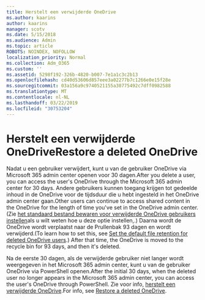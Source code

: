 ```yaml
---
title: Herstelt een verwijderde OneDrive
ms.author: kaarins
author: kaarins
manager: scotv
ms.date: 5/15/2018
ms.audience: Admin
ms.topic: article
ROBOTS: NOINDEX, NOFOLLOW
localization_priority: Normal
ms.collection: Adm_O365
ms.custom: ''
ms.assetid: 5298f192-326b-4820-b007-7e1a1c3c2b13
ms.openlocfilehash: cd40d53606d857eee3a02277b7c1266e0e15f28e
ms.sourcegitcommit: 03a156a9c9740521155a30775492c7dff0982588
ms.translationtype: MT
ms.contentlocale: nl-NL
ms.lasthandoff: 03/22/2019
ms.locfileid: "30753204"
---
```

# <a name="restore-a-deleted-onedrive"></a><span data-ttu-id="7dac6-102">Herstelt een verwijderde OneDrive</span><span class="sxs-lookup"><span data-stu-id="7dac6-102">Restore a deleted OneDrive</span></span>

<span data-ttu-id="7dac6-103">Nadat u een gebruiker verwijdert, kunt u van de gebruiker OneDrive via Microsoft 365 admin center openen voor 30 dagen.</span><span class="sxs-lookup"><span data-stu-id="7dac6-103">After you delete a user, you can access the user's OneDrive through the Microsoft 365 admin center for 30 days.</span></span> <span data-ttu-id="7dac6-104">Andere gebruikers kunnen toegang krijgen tot gedeelde inhoud in de OneDrive voor de tijdsduur die u hebt ingesteld in het OneDrive admin center gaan.</span><span class="sxs-lookup"><span data-stu-id="7dac6-104">Other users can continue to access shared content in the OneDrive for the length of time you've set in the OneDrive admin center.</span></span> <span data-ttu-id="7dac6-105">(Zie [het standaard bestand bewaren voor verwijderde OneDrive gebruikers instellen](https://go.microsoft.com/fwlink/?linkid=874267)als u wilt weten hoe u deze optie instellen,.) Daarna wordt de OneDrive wordt verplaatst naar de Prullenbak 93 dagen en wordt verwijderd.</span><span class="sxs-lookup"><span data-stu-id="7dac6-105">(To learn how to set this, see [Set the default file retention for deleted OneDrive users](https://go.microsoft.com/fwlink/?linkid=874267).) After that time, the OneDrive is moved to the recycle bin for 93 days, and then it's deleted.</span></span>
  
<span data-ttu-id="7dac6-106">Na de eerste 30 dagen, als de verwijderde gebruiker niet langer wordt weergegeven in het Microsoft 365 admin center, kunt u van de gebruiker OneDrive via PowerShell openen.</span><span class="sxs-lookup"><span data-stu-id="7dac6-106">After the initial 30 days, when the deleted user no longer appears in the Microsoft 365 admin center, you can access the user's OneDrive through PowerShell.</span></span> <span data-ttu-id="7dac6-107">Zie voor info, [herstelt een verwijderde OneDrive](https://go.microsoft.com/fwlink/?linkid=874269).</span><span class="sxs-lookup"><span data-stu-id="7dac6-107">For info, see [Restore a deleted OneDrive](https://go.microsoft.com/fwlink/?linkid=874269).</span></span>
  

